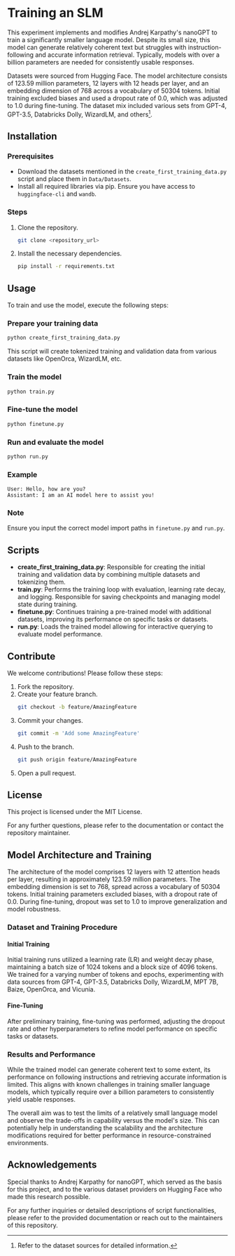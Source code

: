 # Training an SLM

This experiment implements and modifies Andrej Karpathy's nanoGPT to train a significantly smaller language model. Despite its small size, this model can generate relatively coherent text but struggles with instruction-following and accurate information retrieval. Typically, models with over a billion parameters are needed for consistently usable responses.

Datasets were sourced from Hugging Face. The model architecture consists of 123.59 million parameters, 12 layers with 12 heads per layer, and an embedding dimension of 768 across a vocabulary of 50304 tokens. Initial training excluded biases and used a dropout rate of 0.0, which was adjusted to 1.0 during fine-tuning. The dataset mix included various sets from GPT-4, GPT-3.5, Databricks Dolly, WizardLM, and others[^1].

## Installation

### Prerequisites

- Download the datasets mentioned in the `create_first_training_data.py` script and place them in `Data/Datasets`.
- Install all required libraries via pip. Ensure you have access to `huggingface-cli` and `wandb`.

### Steps

1. Clone the repository.
    ```sh
    git clone <repository_url>
    ```

2. Install the necessary dependencies.
    ```sh
    pip install -r requirements.txt
    ```

## Usage

To train and use the model, execute the following steps:

### Prepare your training data

```sh
python create_first_training_data.py
```

This script will create tokenized training and validation data from various datasets like OpenOrca, WizardLM, etc.

### Train the model

```sh
python train.py
```

### Fine-tune the model

```sh
python finetune.py
```

### Run and evaluate the model

```sh
python run.py
```

### Example

```plaintext
User: Hello, how are you?
Assistant: I am an AI model here to assist you!
```

### Note

Ensure you input the correct model import paths in `finetune.py` and `run.py`.

## Scripts

- **create_first_training_data.py**: Responsible for creating the initial training and validation data by combining multiple datasets and tokenizing them.
- **train.py**: Performs the training loop with evaluation, learning rate decay, and logging. Responsible for saving checkpoints and managing model state during training.
- **finetune.py**: Continues training a pre-trained model with additional datasets, improving its performance on specific tasks or datasets.
- **run.py**: Loads the trained model allowing for interactive querying to evaluate model performance.

## Contribute

We welcome contributions! Please follow these steps:

1. Fork the repository.
2. Create your feature branch.
    ```sh
    git checkout -b feature/AmazingFeature
    ```
3. Commit your changes.
    ```sh
    git commit -m 'Add some AmazingFeature'
    ```
4. Push to the branch.
    ```sh
    git push origin feature/AmazingFeature
    ```
5. Open a pull request.

## License

This project is licensed under the MIT License.

For any further questions, please refer to the documentation or contact the repository maintainer.

## Model Architecture and Training

The architecture of the model comprises 12 layers with 12 attention heads per layer, resulting in approximately 123.59 million parameters. The embedding dimension is set to 768, spread across a vocabulary of 50304 tokens. Initial training parameters excluded biases, with a dropout rate of 0.0. During fine-tuning, dropout was set to 1.0 to improve generalization and model robustness.

### Dataset and Training Procedure

#### Initial Training

Initial training runs utilized a learning rate (LR) and weight decay phase, maintaining a batch size of 1024 tokens and a block size of 4096 tokens. We trained for a varying number of tokens and epochs, experimenting with data sources from GPT-4, GPT-3.5, Databricks Dolly, WizardLM, MPT 7B, Baize, OpenOrca, and Vicunia.

#### Fine-Tuning

After preliminary training, fine-tuning was performed, adjusting the dropout rate and other hyperparameters to refine model performance on specific tasks or datasets.

### Results and Performance

While the trained model can generate coherent text to some extent, its performance on following instructions and retrieving accurate information is limited. This aligns with known challenges in training smaller language models, which typically require over a billion parameters to consistently yield usable responses.

The overall aim was to test the limits of a relatively small language model and observe the trade-offs in capability versus the model's size. This can potentially help in understanding the scalability and the architecture modifications required for better performance in resource-constrained environments.

## Acknowledgements

Special thanks to Andrej Karpathy for nanoGPT, which served as the basis for this project, and to the various dataset providers on Hugging Face who made this research possible.

For any further inquiries or detailed descriptions of script functionalities, please refer to the provided documentation or reach out to the maintainers of this repository.

[^1]: Refer to the dataset sources for detailed information.
